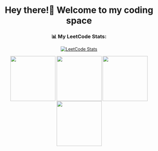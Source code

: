 <div align="center">

# Hey there!👋 Welcome to my coding space
  
</div>

<div align="center">

### 📊 My LeetCode Stats:

[![LeetCode Stats](https://leetcard.jacoblin.cool/khushi_0_7?theme=dark&ext=heatmap)](https://leetcode.com/khushi_0_7/)  

<p align="center">
  <a href="https://leetcode.com/khushi_0_7/" target="_blank"><img align="center" src="https://assets.leetcode.com/static_assets/others/2550.gif" height="145" width="145" /></a>
  <a href="https://leetcode.com/khushi_0_7/" target="_blank"><img align="center" src="https://leetcode.com/static/images/badges/2025/gif/2025-02.gif" height="145" width="145" /></a>
  <a href="https://leetcode.com/khushi_0_7/" target="_blank"><img align="center" src="https://leetcode.com/static/images/badges/2025/gif/2025-03.gif" height="145" width="145" /></a>
  <a href="https://leetcode.com/khushi_0_7/" target="_blank"><img align="center" src="https://assets.leetcode.com/static_assets/marketing/2024-100.gif" height="145" width="145" /></a>
</p>

</div>

